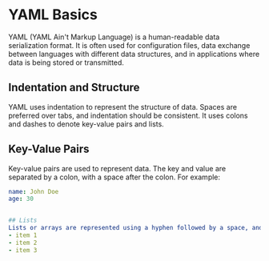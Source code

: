# YAML Basics

YAML (YAML Ain't Markup Language) is a human-readable data serialization format. It is often used for configuration files, data exchange between languages with different data structures, and in applications where data is being stored or transmitted.

## Indentation and Structure

YAML uses indentation to represent the structure of data. Spaces are preferred over tabs, and indentation should be consistent. It uses colons and dashes to denote key-value pairs and lists.

## Key-Value Pairs

Key-value pairs are used to represent data. The key and value are separated by a colon, with a space after the colon. For example:

```yaml
name: John Doe
age: 30


## Lists
Lists or arrays are represented using a hyphen followed by a space, and items in the list are indented. For example:
- item 1
- item 2
- item 3
